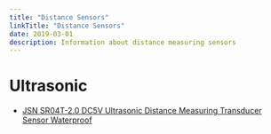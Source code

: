 ```yaml
---
title: "Distance Sensors"
linkTitle: "Distance Sensors"
date: 2019-03-01
description: Information about distance measuring sensors
---
```


# Ultrasonic
* [JSN SR04T-2.0 DC5V Ultrasonic Distance Measuring Transducer Sensor Waterproof](https://www.ebay.com/itm/JSN-SR04T-2-0-DC5V-Ultrasonic-Distance-Measuring-Transducer-Sensor-Waterproof/172267770126?hash=item281bf5910e:g:N-8AAOSwSONcSnew:rk:3:pf:1&frcectupt=true)
